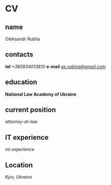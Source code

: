 # CV

## name
Oleksandr Rublia
## contacts
**tel** *+380934013810* 
**e-mail** *as.rublya@gmail.com*

## education
**National Law Academy of Ukraine**

## current position
*attorney-at-law*

## IT experience
*no experience*

## Location
*Kyiv, Ukraine*
